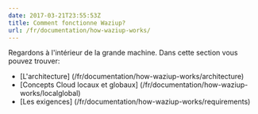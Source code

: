```yaml
---
date: 2017-03-21T23:55:53Z
title: Comment fonctionne Waziup?
url: /fr/documentation/how-waziup-works/
---
```

Regardons à l'intérieur de la grande machine.
Dans cette section vous pouvez trouver:

- [L'architecture] (/fr/documentation/how-waziup-works/architecture)
- [Concepts Cloud locaux et globaux] (/fr/documentation/how-waziup-works/localglobal)
- [Les exigences] (/fr/documentation/how-waziup-works/requirements)
